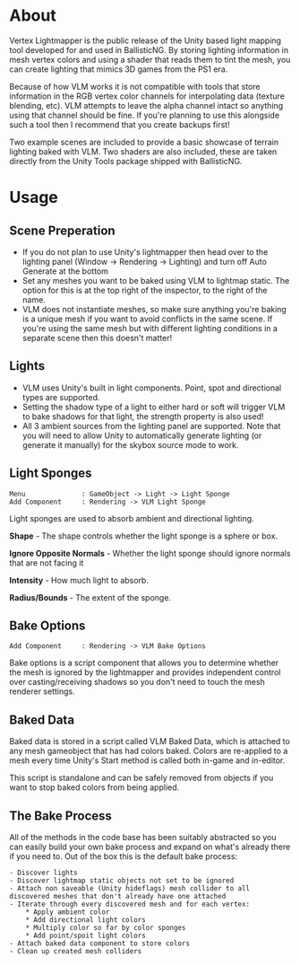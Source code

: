 # About
Vertex Lightmapper is the public release of the Unity based light mapping tool developed for and used in BallisticNG. By storing lighting information in mesh vertex colors and using a shader that reads them to tint the mesh, you can create lighting that mimics 3D games from the PS1 era.

Because of how VLM works it is not compatible with tools that store information in the RGB vertex color channels for interpolating data (texture blending, etc). VLM attempts to leave the alpha channel intact so anything using that channel should be fine. If you're planning to use this alongside such a tool then I recommend that you create backups first!

Two example scenes are included to provide a basic showcase of terrain lighting baked with VLM. Two shaders are also included, these are taken directly from the Unity Tools package shipped with BallisticNG.

# Usage
## Scene Preperation
* If you do not plan to use Unity's lightmapper then head over to the lighting panel (Window -> Rendering -> Lighting) and turn off Auto Generate at the bottom
* Set any meshes you want to be baked using VLM to lightmap static. The option for this is at the top right of the inspector, to the right of the name.
* VLM does not instantiate meshes, so make sure anything you're baking is a unique mesh if you want to avoid conflicts in the same scene. If you're using the same mesh but with different lighting conditions in a separate scene then this doesn't matter!

## Lights
* VLM uses Unity's built in light components. Point, spot and directional types are supported.
* Setting the shadow type of a light to either hard or soft will trigger VLM to bake shadows for that light, the strength property is also used!
* All 3 ambient sources from the lighting panel are supported. Note that you will need to allow Unity to automatically generate lighting (or generate it manually) for the skybox source mode to work.

## Light Sponges
```
Menu              : GameObject -> Light -> Light Sponge
Add Component     : Rendering -> VLM Light Sponge
```
Light sponges are used to absorb ambient and directional lighting.

**Shape** - The shape controls whether the light sponge is a sphere or box.

**Ignore Opposite Normals** - Whether the light sponge should ignore normals that are not facing it

**Intensity** - How much light to absorb.

**Radius/Bounds** - The extent of the sponge.

## Bake Options
```
Add Component     : Rendering -> VLM Bake Options
```

Bake options is a script component that allows you to determine whether the mesh is ignored by the lightmapper and provides independent control over casting/receiving shadows so you don't need to touch the mesh renderer settings.

## Baked Data
Baked data is stored in a script called VLM Baked Data, which is attached to any mesh gameobject that has had colors baked. Colors are re-applied to a mesh every time Unity's Start method is called both in-game and in-editor.

This script is standalone and can be safely removed from objects if you want to stop baked colors from being applied.

## The Bake Process
All of the methods in the code base has been suitably abstracted so you can easily build your own bake process and expand on what's already there if you need to. Out of the box this is the default bake process:

```
- Discover lights
- Discover lightmap static objects not set to be ignored
- Attach non saveable (Unity hideflags) mesh collider to all discovered meshes that don't already have one attached
- Iterate through every discovered mesh and for each vertex:
    * Apply ambient color
    * Add directional light colors
    * Multiply color so far by color sponges
    * Add point/spoit light colors
- Attach baked data component to store colors
- Clean up created mesh colliders
```
